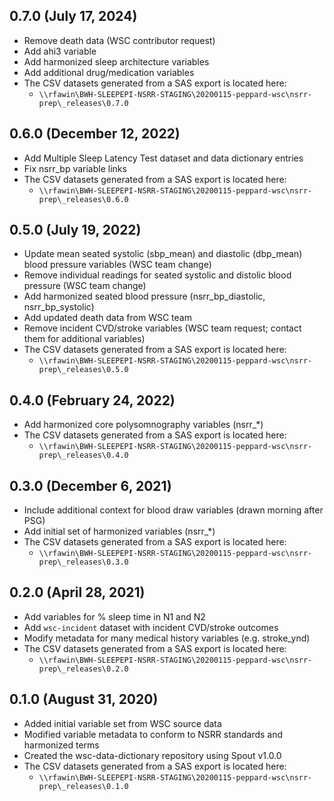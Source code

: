 ## 0.7.0 (July 17, 2024)
- Remove death data (WSC contributor request)
- Add ahi3 variable
- Add harmonized sleep architecture variables
- Add additional drug/medication variables
- The CSV datasets generated from a SAS export is located here:
  - `\\rfawin\BWH-SLEEPEPI-NSRR-STAGING\20200115-peppard-wsc\nsrr-prep\_releases\0.7.0`


## 0.6.0 (December 12, 2022)
- Add Multiple Sleep Latency Test dataset and data dictionary entries
- Fix nsrr_bp variable links
- The CSV datasets generated from a SAS export is located here:
  - `\\rfawin\BWH-SLEEPEPI-NSRR-STAGING\20200115-peppard-wsc\nsrr-prep\_releases\0.6.0`

## 0.5.0 (July 19, 2022)

- Update mean seated systolic (sbp_mean) and diastolic (dbp_mean) blood pressure variables (WSC team change)
- Remove individual readings for seated systolic and distolic blood pressure (WSC team change)
- Add harmonized seated blood pressure (nsrr_bp_diastolic, nsrr_bp_systolic)
- Add updated death data from WSC team
- Remove incident CVD/stroke variables (WSC team request; contact them for additional variables)
- The CSV datasets generated from a SAS export is located here:
  - `\\rfawin\BWH-SLEEPEPI-NSRR-STAGING\20200115-peppard-wsc\nsrr-prep\_releases\0.5.0`

## 0.4.0 (February 24, 2022)

- Add harmonized core polysomnography variables (nsrr_*)
- The CSV datasets generated from a SAS export is located here:
  - `\\rfawin\BWH-SLEEPEPI-NSRR-STAGING\20200115-peppard-wsc\nsrr-prep\_releases\0.4.0`


## 0.3.0 (December 6, 2021)

- Include additional context for blood draw variables (drawn morning after PSG)
- Add initial set of harmonized variables (nsrr_*)
- The CSV datasets generated from a SAS export is located here:
  - `\\rfawin\BWH-SLEEPEPI-NSRR-STAGING\20200115-peppard-wsc\nsrr-prep\_releases\0.3.0`

## 0.2.0 (April 28, 2021)

- Add variables for % sleep time in N1 and N2
- Add `wsc-incident` dataset with incident CVD/stroke outcomes
- Modify metadata for many medical history variables (e.g. stroke_ynd)
- The CSV datasets generated from a SAS export is located here:
  - `\\rfawin\BWH-SLEEPEPI-NSRR-STAGING\20200115-peppard-wsc\nsrr-prep\_releases\0.2.0`

## 0.1.0 (August 31, 2020)

- Added initial variable set from WSC source data
- Modified variable metadata to conform to NSRR standards and harmonized terms
- Created the wsc-data-dictionary repository using Spout v1.0.0
- The CSV datasets generated from a SAS export is located here:
  - `\\rfawin\BWH-SLEEPEPI-NSRR-STAGING\20200115-peppard-wsc\nsrr-prep\_releases\0.1.0`
